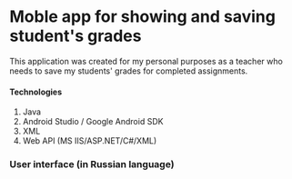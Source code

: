 # Moble app for showing and saving student's grades

This application was created for my personal purposes as a teacher who needs to save my students' grades for completed assignments.

#### Technologies 
1. Java 
2. Android Studio / Google Android SDK
3. XML
4. Web API (MS IIS/ASP.NET/C#/XML)

### User interface (in Russian language)

